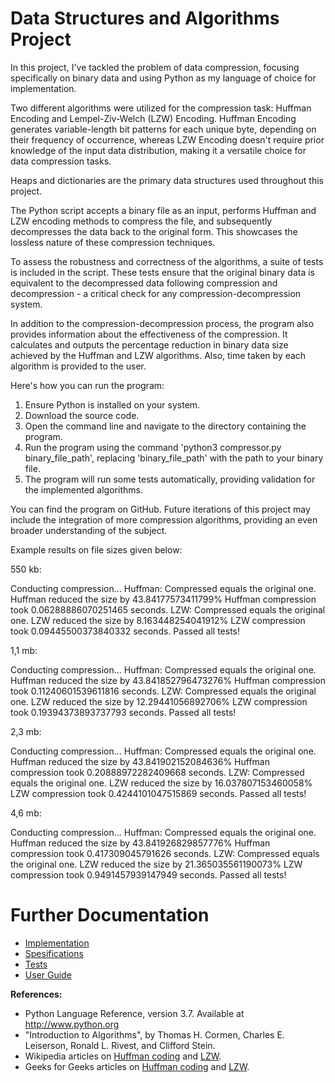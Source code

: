 # Data Structures and Algorithms Project

In this project, I've tackled the problem of data compression, focusing specifically on binary data and using Python as my language of choice for implementation.

Two different algorithms were utilized for the compression task: Huffman Encoding and Lempel-Ziv-Welch (LZW) Encoding. Huffman Encoding generates variable-length bit patterns for each unique byte, depending on their frequency of occurrence, whereas LZW Encoding doesn't require prior knowledge of the input data distribution, making it a versatile choice for data compression tasks.

Heaps and dictionaries are the primary data structures used throughout this project.

The Python script accepts a binary file as an input, performs Huffman and LZW encoding methods to compress the file, and subsequently decompresses the data back to the original form. This showcases the lossless nature of these compression techniques.

To assess the robustness and correctness of the algorithms, a suite of tests is included in the script. These tests ensure that the original binary data is equivalent to the decompressed data following compression and decompression - a critical check for any compression-decompression system.

In addition to the compression-decompression process, the program also provides information about the effectiveness of the compression. It calculates and outputs the percentage reduction in binary data size achieved by the Huffman and LZW algorithms. Also, time taken by each algorithm is provided to the user.

Here's how you can run the program:

1. Ensure Python is installed on your system.
2. Download the source code.
3. Open the command line and navigate to the directory containing the program.
4. Run the program using the command 'python3 compressor.py binary_file_path', replacing 'binary_file_path' with the path to your binary file.
5. The program will run some tests automatically, providing validation for the implemented algorithms.

You can find the program on GitHub. Future iterations of this project may include the integration of more compression algorithms, providing an even broader understanding of the subject.

Example results on file sizes given below:

550 kb: 

Conducting compression...
Huffman: Compressed equals the original one.
Huffman reduced the size by 43.84177573411799%
Huffman compression took 0.06288886070251465 seconds.
LZW: Compressed equals the original one.
LZW reduced the size by 8.163448254041912%
LZW compression took 0.09445500373840332 seconds.
Passed all tests!

1,1 mb:

Conducting compression...
Huffman: Compressed equals the original one.
Huffman reduced the size by 43.841852796473276%
Huffman compression took 0.11240601539611816 seconds.
LZW: Compressed equals the original one.
LZW reduced the size by 12.29441056892706%
LZW compression took 0.19394373893737793 seconds.
Passed all tests!

2,3 mb:

Conducting compression...
Huffman: Compressed equals the original one.
Huffman reduced the size by 43.841902152084636%
Huffman compression took 0.20888972282409668 seconds.
LZW: Compressed equals the original one.
LZW reduced the size by 16.037807153460058%
LZW compression took 0.4244101047515869 seconds.
Passed all tests!

4,6 mb:

Conducting compression...
Huffman: Compressed equals the original one.
Huffman reduced the size by 43.841926829857776%
Huffman compression took 0.417309045791626 seconds.
LZW: Compressed equals the original one.
LZW reduced the size by 21.365035561190073%
LZW compression took 0.9491457939147949 seconds.
Passed all tests!

# Further Documentation

- [Implementation](https://github.com/topiasukkonen/Tiraprojekti/blob/main/Documentation/implementation.md)
- [Spesifications](https://github.com/topiasukkonen/Tiraprojekti/blob/main/Documentation/specs.md)
- [Tests](https://github.com/topiasukkonen/Tiraprojekti/blob/main/Documentation/tests.md)
- [User Guide](https://github.com/topiasukkonen/Tiraprojekti/blob/main/Documentation/userguide.md)

**References:**

- Python Language Reference, version 3.7. Available at http://www.python.org
- "Introduction to Algorithms", by Thomas H. Cormen, Charles E. Leiserson, Ronald L. Rivest, and Clifford Stein.
- Wikipedia articles on [Huffman coding](https://en.wikipedia.org/wiki/Huffman_coding) and [LZW](https://en.wikipedia.org/wiki/Lempel–Ziv–Welch).
- Geeks for Geeks articles on [Huffman coding](https://www.geeksforgeeks.org/huffman-coding-greedy-algo-3/) and [LZW](https://www.geeksforgeeks.org/lzw-lempel-ziv-welch-compression-technique/).
